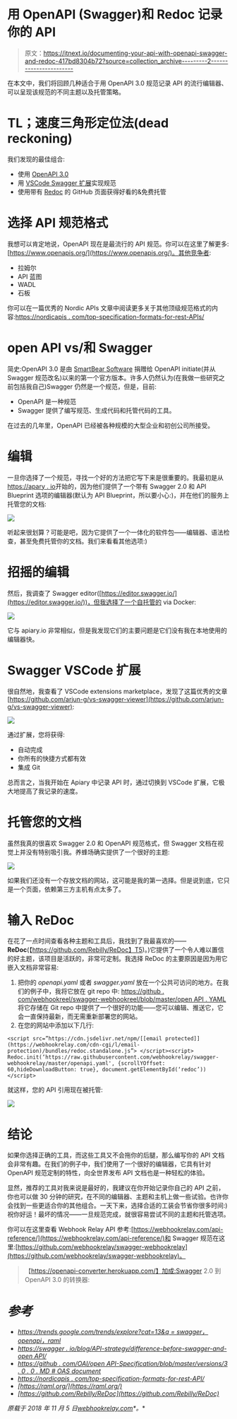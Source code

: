 # 用 OpenAPI (Swagger)和 Redoc 记录你的 API

> 原文：<https://itnext.io/documenting-your-api-with-openapi-swagger-and-redoc-417bd8304b72?source=collection_archive---------2----------------------->

在本文中，我们将回顾几种适合于用 OpenAPI 3.0 规范记录 API 的流行编辑器、可以呈现该规范的不同主题以及托管策略。

# TL；速度三角形定位法(dead reckoning)

我们发现的最佳组合:

*   使用 [OpenAPI 3.0](https://www.openapis.org/)
*   用 [VSCode Swagger 扩展](https://github.com/arjun-g/vs-swagger-viewer)实现规范
*   使用带有 [Redoc](https://github.com/Rebilly/ReDoc) 的 GitHub 页面获得好看的&免费托管

# 选择 API 规范格式

我想可以肯定地说，OpenAPI 现在是最流行的 API 规范。你可以在这里了解更多:[https://www.openapis.org/](https://www.openapis.org/)。其他竞争者:

*   拉姆尔
*   API 蓝图
*   WADL
*   石板

你可以在一篇优秀的 Nordic APIs 文章中阅读更多关于其他顶级规范格式的内容:[https://nordicapis . com/top-specification-formats-for-rest-APIs/](https://nordicapis.com/top-specification-formats-for-rest-apis/)

# open API vs/和 Swagger

简史:OpenAPI 3.0 是由 [SmartBear Software](https://smartbear.com/) 捐赠给 OpenAPI initiate(并从 Swagger 规范改名)以来的第一个官方版本。许多人仍然认为(在我做一些研究之前包括我自己)Swagger 仍然是一个规范，但是，目前:

*   OpenAPI 是一种规范
*   Swagger 提供了编写规范、生成代码和托管代码的工具。

在过去的几年里，OpenAPI 已经被各种规模的大型企业和初创公司所接受。

# 编辑

一旦你选择了一个规范，寻找一个好的方法把它写下来是很重要的。我最初是从[https://apary . io](https://apiary.io/)开始的，因为他们提供了一个带有 Swagger 2.0 和 API Blueprint 选项的编辑器(默认为 API Blueprint，所以要小心:)，并在他们的服务上托管您的文档:

![](img/be1e78755b7abe344590746195030c07.png)

听起来很划算？可能是吧，因为它提供了一个一体化的软件包——编辑器、语法检查，甚至免费托管你的文档。我们来看看其他选项:)

# 招摇的编辑

然后，我调查了 Swagger editor([https://editor.swagger.io/](https://editor.swagger.io/))，但我选择了一个自托管的 via Docker:

![](img/c319fd528c7dc73206cbead7ec5c34a7.png)

它与 apiary.io 非常相似，但是我发现它们的主要问题是它们没有我在本地使用的编辑器快。

# Swagger VSCode 扩展

很自然地，我查看了 VSCode extensions marketplace，发现了这篇优秀的文章[https://github.com/arjun-g/vs-swagger-viewer](https://github.com/arjun-g/vs-swagger-viewer):

![](img/58003633db4e3791b44cedf5e83f2e83.png)

通过扩展，您将获得:

*   自动完成
*   你所有的快捷方式都有效
*   集成 Git

总而言之，当我开始在 Apiary 中记录 API 时，通过切换到 VSCode 扩展，它极大地提高了我记录的速度。

# 托管您的文档

虽然我真的很喜欢 Swagger 2.0 和 OpenAPI 规范格式，但 Swagger 文档在视觉上并没有特别吸引我。养蜂场确实提供了一个很好的主题:

![](img/98af29289c503a9b2eda9ba2cb0702a6.png)

如果我们还没有一个存放文档的网站，这可能是我的第一选择。但是说到底，它只是一个页面，依赖第三方主机有点太多了。

# 输入 ReDoc

在花了一点时间查看各种主题和工具后，我找到了我最喜欢的——**ReDoc**(【https://github.com/Rebilly/ReDoc】T5)。)它提供了一个令人难以置信的好主题，该项目是活跃的，非常可定制。我选择 ReDoc 的主要原因是因为用它嵌入文档非常容易:

1.  把你的 *openapi.yaml* 或者 *swagger.yaml* 放在一个公共可访问的地方。在我们的例子中，我将它放在 git repo 中:
    [https://github . com/webhookreel/swagger-webhookreel/blob/master/open API . YAML](https://github.com/webhookrelay/swagger-webhookrelay/blob/master/openapi.yaml)
    将它存储在 Git repo 中提供了一个很好的功能——您可以编辑、推送它，它会一直保持最新，而无需重新部署您的网站。
2.  在您的网站中添加以下几行:

```
<script src=”https://cdn.jsdelivr.net/npm/[[email protected]](https://webhookrelay.com/cdn-cgi/l/email-protection)/bundles/redoc.standalone.js”> </script><script>
Redoc.init(‘https://raw.githubusercontent.com/webhookrelay/swagger-webhookrelay/master/openapi.yaml', {scrollYOffset: 60,hideDownloadButton: true}, document.getElementById(‘redoc’))</script>
```

就这样，您的 API 引用现在被托管:

![](img/0729785fca5f50eb7aafbd1b6eda792a.png)

# 结论

如果你选择正确的工具，而这些工具又不会拖你的后腿，那么编写你的 API 文档会非常有趣。在我们的例子中，我们使用了一个很好的编辑器，它具有针对 OpenAPI 规范定制的特性，向全世界发布 API 文档也是一种轻松的体验。

显然，推荐的工具对我来说是最好的，我建议在你开始记录你自己的 API 之前，你也可以做 30 分钟的研究，在不同的编辑器、主题和主机上做一些试验。也许你会找到一些更适合你的其他组合。一天下来，选择合适的工装会节省你很多时间:)祝你好运！最坏的情况——一旦规范完成，就很容易尝试不同的主题和托管选项。

你可以在这里查看 Webhook Relay API 参考:[https://webhookrelay.com/api-reference/](https://webhookrelay.com/api-reference/)和 Swagger 规范在这里:[https://github.com/webhookrelay/swagger-webhookrelay](https://github.com/webhookrelay/swagger-webhookrelay)。

> 【https://openapi-converter.herokuapp.com/】加成:Swagger 2.0 到 OpenAPI 3.0 的转换器:[](https://openapi-converter.herokuapp.com/)

# *参考*

*   *[https://trends.google.com/trends/explore?cat=13&q = swagger，openapi，raml](https://trends.google.com/trends/explore?cat=13&q=swagger,openapi,raml)*
*   *[https://swagger . io/blog/API-strategy/difference-before-swagger-and-open API/](https://swagger.io/blog/api-strategy/difference-between-swagger-and-openapi/)*
*   *[https://github . com/OAI/open API-Specification/blob/master/versions/3 . 0 . 0 . MD # OAS document](https://github.com/OAI/OpenAPI-Specification/blob/master/versions/3.0.0.md#oasDocument)*
*   *[https://nordicapis . com/top-specification-formats-for-rest-API/](https://nordicapis.com/top-specification-formats-for-rest-apis/)*
*   *[https://raml.org/](https://raml.org/)*
*   *[https://github.com/Rebilly/ReDoc](https://github.com/Rebilly/ReDoc)*

**原载于 2018 年 11 月 5 日*[*webhookrelay.com*](https://webhookrelay.com/blog/2018/11/05/openapi-redoc-tutorial/)*。**